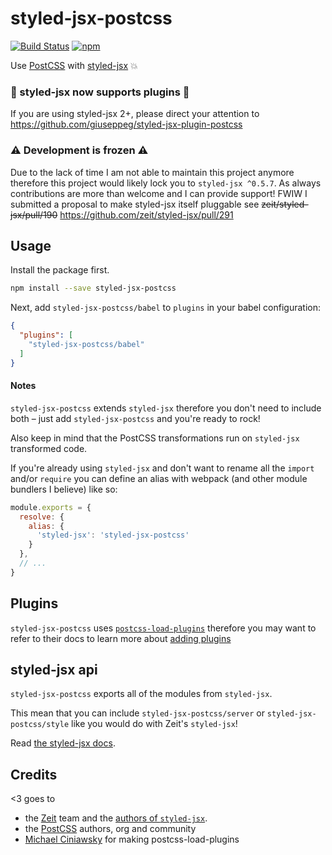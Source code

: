 # styled-jsx-postcss

[![Build Status](https://travis-ci.org/giuseppeg/styled-jsx-postcss.svg?branch=master)](https://travis-ci.org/giuseppeg/styled-jsx-postcss)
[![npm](https://img.shields.io/npm/v/styled-jsx-postcss.svg)](https://www.npmjs.com/package/styled-jsx-postcss)

Use [PostCSS](https://github.com/postcss/postcss) with [styled-jsx](https://github.com/zeit/styled-jsx) 💥

### 🎉 styled-jsx now supports plugins 🎉
If you are using styled-jsx 2+, please direct your attention to https://github.com/giuseppeg/styled-jsx-plugin-postcss

### ⚠️ Development is frozen ⚠️
Due to the lack of time I am not able to maintain this project anymore therefore this project would likely lock you to `styled-jsx ^0.5.7`. As always contributions are more than welcome and I can provide support! FWIW I submitted a proposal to make styled-jsx itself pluggable see ~~zeit/styled-jsx/pull/190~~ https://github.com/zeit/styled-jsx/pull/291

## Usage

Install the package first.

```bash
npm install --save styled-jsx-postcss
```

Next, add `styled-jsx-postcss/babel` to `plugins` in your babel configuration:

```json
{
  "plugins": [
    "styled-jsx-postcss/babel"
  ]
}
```

#### Notes

`styled-jsx-postcss` extends `styled-jsx` therefore you don't need to include both – just add `styled-jsx-postcss` and you're ready to rock!

Also keep in mind that the PostCSS transformations run on `styled-jsx` transformed code.

If you're already using `styled-jsx` and don't want to rename all the `import` and/or `require` you can define an alias with webpack (and other module bundlers I believe) like so:

```js
module.exports = {
  resolve: {
    alias: {
      'styled-jsx': 'styled-jsx-postcss'
    }
  },
  // ...
}
```

## Plugins

`styled-jsx-postcss` uses [`postcss-load-plugins`](https://www.npmjs.com/package/postcss-load-plugins) therefore you may want to refer to their docs to learn more about [adding plugins](https://www.npmjs.com/package/postcss-load-plugins#packagejson)

## styled-jsx api

`styled-jsx-postcss` exports all of the modules from `styled-jsx`.

This mean that you can include `styled-jsx-postcss/server` or `styled-jsx-postcss/style` like you would do with Zeit's `styled-jsx`!

Read [the styled-jsx docs](https://github.com/zeit/styled-jsx#readme).

## Credits

<3 goes to

* the [Zeit](https://zeit.co) team and the [authors of `styled-jsx`](https://github.com/zeit/styled-jsx/#authors).
* the [PostCSS](https://github.com/postcss/postcss) authors, org and community
* [Michael Ciniawsky](https://github.com/michael-ciniawsky) for making postcss-load-plugins
